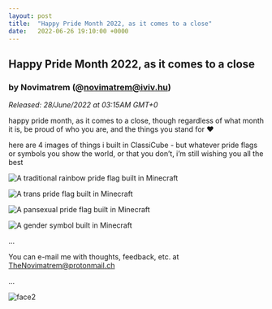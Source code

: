 ```yaml
---
layout: post
title:  "Happy Pride Month 2022, as it comes to a close"
date:   2022-06-26 19:10:00 +0000
---
```

## Happy Pride Month 2022, as it comes to a close
### by Novimatrem (@novimatrem@iviv.hu)
*Released: 28/June/2022 at 03:15AM GMT+0*

happy pride month, as it comes to a close, though regardless of what month it is, be proud of who you are, and the things you stand for ♥

here are 4 images of things i built in ClassiCube - but whatever pride flags or symbols you show the world, or that you don’t, i’m still wishing you all the best

![A traditional rainbow pride flag built in Minecraft](https://gitlab.com/Novimatrem/blog/-/raw/master/_postImagesUsed/pride2022_1.jpg)

![A trans pride flag built in Minecraft](https://gitlab.com/Novimatrem/blog/-/raw/master/_postImagesUsed/pride2022_2.jpg)

![A pansexual pride flag built in Minecraft](https://gitlab.com/Novimatrem/blog/-/raw/master/_postImagesUsed/pride2022_3.jpg)

![A gender symbol built in Minecraft](https://gitlab.com/Novimatrem/blog/-/raw/master/_postImagesUsed/pride2022_4.jpg)

...

You can e-mail me with thoughts, feedback, etc. at [TheNovimatrem@protonmail.ch](mailto:TheNovimatrem@protonmail.ch)

...

![face2](https://gitlab.com/Novimatrem/blog/-/raw/master/face2.png)


